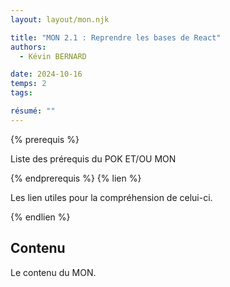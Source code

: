 ```yaml
---
layout: layout/mon.njk

title: "MON 2.1 : Reprendre les bases de React"
authors:
  - Kévin BERNARD

date: 2024-10-16
temps: 2
tags:

résumé: ""
---
```


{% prerequis %}

Liste des prérequis du POK ET/OU MON

{% endprerequis %}
{% lien %}

Les lien utiles pour la compréhension de celui-ci.

{% endlien %}

## Contenu

Le contenu du MON.

